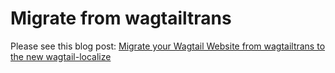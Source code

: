 # Migrate from wagtailtrans

Please see this blog post: [Migrate your Wagtail Website from wagtailtrans to the new wagtail-localize](https://www.cnc.io/en/blog/wagtailtrans-to-wagtail-localize-migration)
